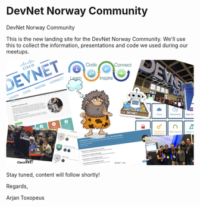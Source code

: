 # DevNet Norway Community
DevNet Norway Community

This is the new landing site for the DevNet Norway Community.
We'll use this to collect the information, presentations and code we used during our meetups.

![Alt text](images/24.jpg) 

Stay tuned, content will follow shortly!

Regards,

Arjan Toxopeus
